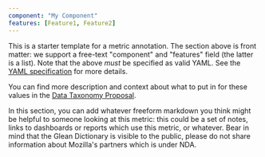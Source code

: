```yaml
---
component: "My Component"
features: [Feature1, Feature2]
---
```


This is a starter template for a metric annotation. The section above is front
matter: we support a free-text "component" and "features" field (the latter is a
list). Note that the above _must_ be specified as valid YAML. See the
[YAML specification](https://yaml.org/spec/) for more details.

You can find more description and context about what to put in for these values
in the
[Data Taxonomy Proposal](https://docs.google.com/document/d/1mpxYdbTzeSX_XU-H09c4xgI7XYFpnMkxu7GFcbKF25E/edit#).

In this section, you can add whatever freeform markdown you think might be
helpful to someone looking at this metric: this could be a set of notes, links
to dashboards or reports which use this metric, or whatever. Bear in mind that
the Glean Dictionary is visible to the public, please do not share information
about Mozilla's partners which is under NDA.
